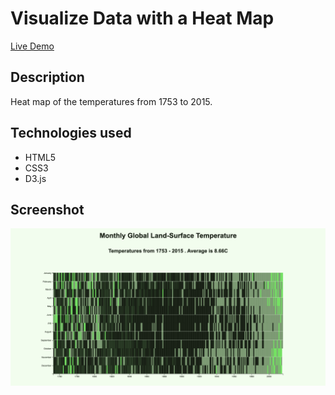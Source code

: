 # Visualize Data with a Heat Map
[Live Demo](https://marcomaz.github.io/FCC-Data-Visualization-Projects---Visualize-Data-with-a-Heat-Map/)

## Description

Heat map of the temperatures from 1753 to 2015.

## Technologies used

- HTML5
- CSS3
- D3.js

## Screenshot
![alt text](https://raw.githubusercontent.com/MarcoMaz/images/main/image__%20FCC-Data-Visualization-Projects---Visualize-Data-with-a-Heat-Map.png)
